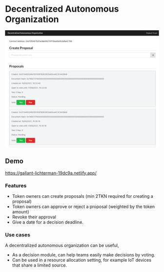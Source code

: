 # Decentralized Autonomous Organization
![Demo](screenshot.png)
## Demo
https://gallant-lichterman-19dc9a.netlify.app/

### Features
- Token owners can create proposals (min 2TKN required for creating a proposal)
- Token owners can approve or reject a proposal (weighted by the token amount)
- Revoke their approval
- Give a date for a decision deadline.

### Use cases
A decentralized autonomous organization can be useful,
- As a decision module, can help teams easily make decisions by voting.
- Can be used in a resource allocation setting, for example IoT devices that share a limited source.


